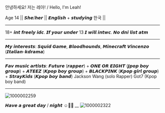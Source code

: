 안녕하세요! 저는 레아! / Hello, I'm Leah!
   
   Age 14 || 𝙎𝙝𝙚/𝙝𝙚𝙧 ||     𝙀𝙣𝙜𝙡𝙞𝙨𝙝 + 𝙨𝙩𝙪𝙙𝙮𝙞𝙣𝙜 한국 ||
   
_________

  18+ 𝙞𝙣𝙩 𝙛𝙧𝙚𝙚𝙡𝙮 𝙞𝙙𝙘. 𝙄𝙛 𝙮𝙤𝙪𝙧 𝙪𝙣𝙙𝙚𝙧 13 𝙄 𝙬𝙞𝙡𝙡 𝙞𝙣𝙩𝙬𝙘.
  𝙉𝙤 𝙙𝙣𝙞 𝙡𝙞𝙨𝙩 𝙖𝙩𝙢
  _________
  
  𝙈𝙮 𝙞𝙣𝙩𝙚𝙧𝙚𝙨𝙩𝙨: 𝙎𝙦𝙪𝙞𝙙 𝙂𝙖𝙢𝙚, 𝘽𝙡𝙤𝙤𝙙𝙝𝙤𝙪𝙣𝙙𝙨, 𝙈𝙞𝙣𝙚𝙘𝙧𝙖𝙛𝙩
  𝙑𝙞𝙣𝙘𝙚𝙣𝙯𝙤 (𝙄𝙩𝙖𝙡𝙞𝙖𝙣-𝙠𝙙𝙧𝙖𝙢𝙖)
__________
   
   𝙁𝙖𝙫 𝙢𝙪𝙨𝙞𝙘 𝙖𝙧𝙩𝙞𝙨𝙩𝙨: 𝙁𝙪𝙩𝙪𝙧𝙚 (𝙧𝙖𝙥𝙥𝙚𝙧) + 𝙊𝙉𝙀 𝙊𝙍  𝙀𝙄𝙂𝙃𝙏 (𝙅𝙥𝙤𝙥 𝙗𝙤𝙮 𝙜𝙧𝙤𝙪𝙥) + 𝘼𝙏𝙀𝙀𝙕 (𝙆𝙥𝙤𝙥 𝙗𝙤𝙮 𝙜𝙧𝙤𝙪𝙥) + 𝘽𝙇𝘼𝘾𝙆𝙋𝙄𝙉𝙆 (𝙆𝙥𝙤𝙥 𝙜𝙞𝙧𝙡 𝙜𝙧𝙤𝙪𝙥) + 𝙎𝙩𝙧𝙖𝙮𝙆𝙞𝙙𝙨 (𝙆𝙥𝙤𝙥 𝙗𝙤𝙮 𝙗𝙖𝙣𝙙) Jackson Wang (solo Rapper) Got7 (Kpop boy band)
________________
   
   ![1000002259](https://github.com/user-attachments/assets/27c25b84-ec5e-49f1-9923-2a96b1f115e3)

   
   𝙃𝙖𝙫𝙚 𝙖 𝙜𝙧𝙚𝙖𝙩 𝙙𝙖𝙮 / 𝙣𝙞𝙜𝙝𝙩 ☺️🤙🏼
   __
   ![1000002322](https://github.com/user-attachments/assets/7913280c-8258-4183-8eea-800b56ea150b)
